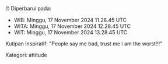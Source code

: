 ⏰ Diperbarui pada:
- WIB: Minggu, 17 November 2024 11.28.45 UTC
- WITA: Minggu, 17 November 2024 12.28.45 UTC
- WIT: Minggu, 17 November 2024 13.28.45 UTC

Kutipan Inspiratif:
"People say me bad, trust me i am the worst!!!"


Kategori: attitude

